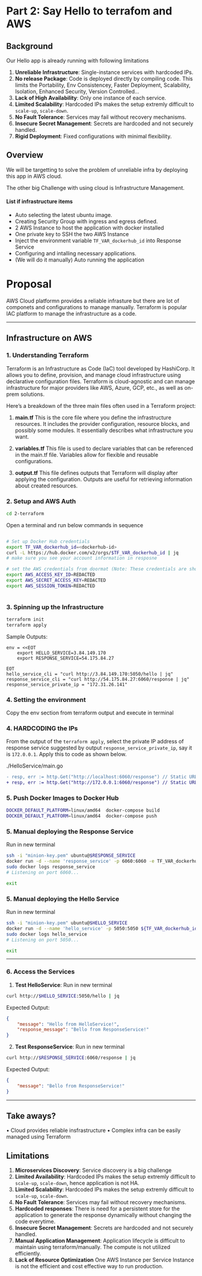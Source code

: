 
# Part 2: Say Hello to terrafom and AWS

## Background

Our Hello app is already running with following limitations
1. **Unreliable Infrastructure**: Single-instance services with hardcoded IPs.
2. **No release Package**: Code is deployed directly by compiling code. This limits the Portability, Env Consistencey, Faster Deployment, Scalability, Isolation, Enhanced Security, Version Controlled...
3. **Lack of High Availability**: Only one instance of each service.
4. **Limited Scalability**: Hardcoded IPs makes the setup extremly difficult to `scale-up`, `scale-down`.
5. **No Fault Tolerance**: Services may fail without recovery mechanisms.
6. **Insecure Secret Management**: Secrets are hardcoded and not securely handled.
7. **Rigid Deployment**: Fixed configurations with minimal flexibility.


## Overview
We will be targetting to solve the problem of unreliable infra by deploying this app in AWS cloud.

The other big Challenge with using cloud is Infrastructure Management.
#### List if infrastructure items
- Auto selecting the latest ubuntu image.
- Creating Security Group with ingress and egress defined.
- 2 AWS Instance to host the application with docker installed
- One private key to SSH the two AWS Instance
- Inject the environment variable `TF_VAR_dockerhub_id` into Response Service
- Configuring and intalling necessary applications.
- (We will do it manually) Auto running the application

# Proposal
AWS Cloud platformn provides a reliable infrasture but there are lot of componets and configurations to manage manually. Terraform is popular IAC platform to manage the infrastructure as a code.

---

## Infrastructure on AWS

### 1. **Understanding Terraform**
Terraform is an Infrastructure as Code (IaC) tool developed by HashiCorp. It allows you to define, provision, and manage cloud infrastructure using declarative configuration files. Terraform is cloud-agnostic and can manage infrastructure for major providers like AWS, Azure, GCP, etc., as well as on-prem solutions.

Here’s a breakdown of the three main files often used in a Terraform project:

1. **main.tf**
This is the core file where you define the infrastructure resources. It includes the provider configuration, resource blocks, and possibly some modules. It essentially describes what infrastructure you want.

2. **variables.tf**
This file is used to declare variables that can be referenced in the main.tf file. Variables allow for flexible and reusable configurations.

3. **output.tf**
This file defines outputs that Terraform will display after applying the configuration. Outputs are useful for retrieving information about created resources.

### 2. **Setup and AWS Auth**
```bash
cd 2-terraform
```

Open a terminal and run below commands in sequence
```bash

# Set up Docker Hub credentials  
export TF_VAR_dockerhub_id=<dockerhub-id>
curl -L https://hub.docker.com/v2/orgs/$TF_VAR_dockerhub_id | jq
# make sure you see your account information in resposne

# set the AWS credentials from doormat (Note: These credentials are short lived hence you may need to redo this steps)
export AWS_ACCESS_KEY_ID=REDACTED
export AWS_SECRET_ACCESS_KEY=REDACTED
export AWS_SESSION_TOKEN=REDACTED
                  
```

### 3. **Spinning up the Infrastructure**

```bash
terraform init
terraform apply

```

Sample Outputs:
```
env = <<EOT
    export HELLO_SERVICE=3.84.149.170
    export RESPONSE_SERVICE=54.175.84.27

EOT
hello_service_cli = "curl http://3.84.149.170:5050/hello | jq"
response_service_cli = "curl http://54.175.84.27:6060/response | jq"
response_service_private_ip = "172.31.26.141"
```

### 4. **Setting the environment**
Copy the env section from terraform output and execute in terminal

### 4. **HARDCODING the IPs**
From the output of the `terraform apply`, select the private IP address of response service suggested by output `response_service_private_ip`, say it is `172.0.0.1`. 
Apply this to code as shown below.

./HelloService/main.go 
```diff
- resp, err := http.Get("http://localhost:6060/response") // Static URL
+ resp, err := http.Get("http://172.0.0.1:6060/response") // Static URL

```

### 5. **Push Docker Images to Docker Hub**

```bash
DOCKER_DEFAULT_PLATFORM=linux/amd64  docker-compose build
DOCKER_DEFAULT_PLATFORM=linux/amd64  docker-compose push
```

### 5. **Manual deploying the Response Service**
Run in new terminal
```bash
ssh -i "minion-key.pem" ubuntu@$RESPONSE_SERVICE
docker run -d --name 'response_service' -p 6060:6060 -e TF_VAR_dockerhub_id=${TF_VAR_dockerhub_id} ${TF_VAR_dockerhub_id}/responseservice:latest
sudo docker logs response_service
# Listening on port 6060...

exit
```


### 5. **Manual deploying the Hello Service**
Run in new terminal
```bash
ssh -i "minion-key.pem" ubuntu@$HELLO_SERVICE
docker run -d --name 'hello_service' -p 5050:5050 ${TF_VAR_dockerhub_id}/responseservice:latest
sudo docker logs hello_service
# Listening on port 5050...

exit
```

---


### 6. **Access the Services**

1. **Test HelloService**:
Run in new terminal
```bash
curl http://$HELLO_SERVICE:5050/hello | jq
```

Expected Output:
```json
{
    "message": "Hello from HelloService!",
    "response_message": "Bello from ResponseService!"
}
```

2. **Test ResponseService**:
Run in new terminal
```bash
curl http://$RESPONSE_SERVICE:6060/response | jq
```

Expected Output:
```json
{
    "message": "Bello from ResponseService!"
}
```

---

## Take aways?
  • Cloud provides reliable insfrastructure
  • Complex infra can be easily managed using Terraform


## Limitations
1. **Microservices Discovery**: Service discovery is a big challenge
2. **Limited Availability**: Hardcoded IPs makes the setup extremly difficult to `scale-up`, `scale-down`, hence application is not HA.
3. **Limited Scalability**: Hardcoded IPs makes the setup extremly difficult to `scale-up`, `scale-down`.
4. **No Fault Tolerance**: Services may fail without recovery mechanisms.
5. **Hardcoded responses**: There is need for a persistent store for the application to generate the response dynamically without changing the code everytime.
6. **Insecure Secret Management**: Secrets are hardcoded and not securely handled.
7. **Manual Application Management**: Application lifecycle is difficult to maintain using terraform/manually. The compute is not utilized efficiently.
8. **Lack of Resource Optimization** One AWS Instance per Service Instance is not the efficient and cost effective way to run production.